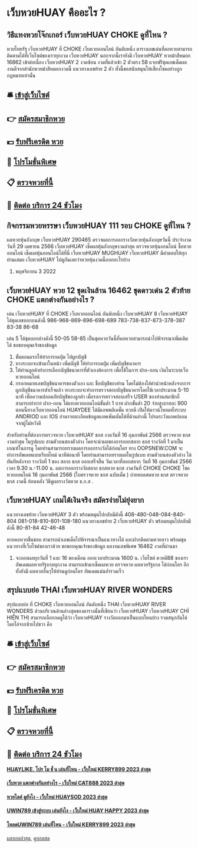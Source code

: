 # เว็บหวยHUAY คืออะไร ?
## วิธีแทงหวยโจ๊กเกอร์ เว็บหวยHUAY CHOKE ดูที่ไหน ?
หวยไทยรัฐ เว็บหวยHUAY ที่ CHOKE เว็บหวยออนไลน์ อันดับหนึ่ง ตารางเลขเด่นที่คอหวยสามารถติดตามได้ที่เว็บไซต์ของเราทุกงวด เว็บหวยHUAY นอกจากนี้เรายังมี เว็บหวยHUAY หวยม้าสีหมอก 16862 เข้าต่อเนื่อง เว็บหวยHUAY 2 งวดซ้อน งวดที่แล้วเข้า 2 ตัวตรง 58 แจกฟรีชุดเลขเด็ดผลงานดีจากสำนักหวยม้าสีหมอกงวดนี้ แนวทางเลขท้าย 2 ตัว ทั้งนี้ขอสนับสนุนให้เสี่ยงโชคอย่างถูกกฎหมายเท่านั้น

## 🛎 [เข้าสู่เว็บไซต์](https://bit.ly/3BG5bNw)
## 👉 [สมัครสมาชิกหวย](https://bit.ly/3BG5bNw)
## 💵 [รับฟรีเครดิต หวย](https://bit.ly/3C3mvgS)
## 👑 [โปรโมชั่นพิเศษ](https://bit.ly/3C3mvgS)
## 📋 [ตรวจหวยที่นี้](https://bit.ly/3C3mvgS)
## 📱 [ติดต่อ บริการ 24 ชัวโมง](https://bit.ly/3C3mvgS)

## กิจกรรมหวยหรรษา เว็บหวยHUAY 111 รอบ CHOKE ดูที่ไหน ?
ผลหวยหุ้นอังกฤษ เว็บหวยHUAY 290465 ตรวจผลการออกรางวัลหวยหุ้นอังกฤษวันนี้ ประจำงวดวันที่ 29 เมษายน 2566 เว็บหวยHUAY เช็คผลหุ้นอังกฤษงวดล่าสุด ตรวจหวยหุ้นออนไลน์ ซื้อหวยออนไลน์ เช็คผลหุ้นออนไลน์ได้ที่นี่ เว็บหวยHUAY MUGHUAY เว็บหวยHUAY มีคำตอบให้ทุกท่านเสมอ เว็บหวยHUAY ไปดูกันเลยว่าหวยหุ้นงวดนี้ออกอะไรบ้าง
1. พฤศจิกายน 3 2022

## เว็บหวยHUAY หวย 12 ชุดเงินล้าน 16462 ชุดดาวเด่น 2 ตัวท้าย CHOKE แตกต่างกันอย่างไร ?
เด่น เว็บหวยHUAY ที่ CHOKE เว็บหวยออนไลน์ อันดับหนึ่ง เว็บหวยHUAY 8 เว็บหวยHUAY ได้ชุดเลขบอกบนดังนี้
986-968-869-896-698-689
783-738-837-873-378-387
83-38
86-68

เด่น 5 ได้ชุดบอกล่างดังนี้
50-05
58-85
เป็นชุดหวยวันนี้ที่คอหวยสามารถนำไปพิจารณาเพิ่มเติมได้
ขอขอบคุณเจ้าของข้อมูล
1. ขั้นตอนแรกให้ทำการกดปุ่ม ไปผูกบัญชี
2. ทางระบบจะเข้ามาในหน้า เพิ่มบัญชี ให้ทำการกดปุ่ม เพิ่มบัญชีธนาคาร
3. ให้ท่านลูกค้าทำการเลือกบัญชีธนาคารที่ตัวเองต้องการ เพื่อใช้ในการ ฝาก-ถอน เงินในระบบเว็บหวยออนไลน์
4. กรอกหมายเลขบัญชีธนาคารของตัวเอง และ ชื่อบัญชีของท่าน โดยไม่ต้องใส่คำนำหน้าหลังจากการผูกบัญชีธนาคารสำเร็จแล้ว ทางระบบจะทำการตรวจสอบบัญชีธนาคารโดยใช้เวลาประมาณ 5-10 นาที เพื่อความปลอดภัยบัญชีของลูกค้า เมื่อรอการตรวจสอบเสร็จ USER ของท่านสมาชิกก็สามารถทำการ ฝาก-ถอน ได้แทงหวยออนไลน์ขั้นต่ำ 1 บาท ฝากขั้นต่ำ 20 จ่ายสูงบาทละ 900 ตอนนี้ทางเว็บหวยออนไลน์ HUAYDEE ได้มีแอพพลิเคชั่น หวยดี เปิดให้ดาวน์โหลดทั้งระบบ ANDRIOD และ IOS อ่านรายละเอียดข้อมูลแอพเพิ่มเติ่มได้ที่ด้านล่างนี้ โปรดระวังแอพปลอมจากผู้ไม่หวังดี

สำหรับท่านที่ต้องการตรวจหวย เว็บหวยHUAY ธกส งวดวันที่ 16 กุมภาพันธ์ 2566 ตรวจหวย ธกส งวดล่าสุด ในรูปแบบ สามตัวบนสองตัวล่าง โดยจะนำผลของการออกสลาก ธกส รางวัลที่ 1 มาเป็นเกณฑ์ในการดู โดยท่านสามารถทราบผลการออกรางวัลได้ก่อนใคร ทาง OOPSNEW.COM จะทำการอัพเดทแบบเรียลไทม์ นาทีต่อนาที โดยท่านสามารถทราบผลในรูปแบบ สามตัวบนสองตัวล่าง ได้ทันทีหลังจาก รางวัลที่ 1 ของ สลาก ธกส ออกเสร็จสิ้น
วันเวลาที่ออกสลาก วันที่ 16 กุมภาพันธ์ 2566 เวลา 9.30 น.-11.00 น.
ผลการออกรางวัลสลาก ธกสหวย ธกส งวดวันที่ CHOKE CHOKE โชค หวยออนไลน์ 16 กุมภาพันธ์ 2566 (ใบตรวจหวย ธกส ฉบับเต็ม )
 ถ่ายทอดสดหวย ธกส ตรวจหวย ธกส งวดนี้ ย้อนหลัง 
วิธีดูผลรางวัลหวย ธ.ก.ส .

## เว็บหวยHUAY เกมได้เงินจริง สมัครง่ายไม่ยุ่งยาก
แนวทางเลขท้าย เว็บหวยHUAY 3 ตัว พร้อมหมุนไปกลับมีดังนี้
408-480-048-084-840-804
081-018-810-801-108-180
แนวทางเลขท้าย 2 เว็บหวยHUAY ตัว พร้อมหมุนไปกลับมีดังนี้
80-81-84
42-46-48

หากคอหวยชื่นชอบ สามารถนำเลขเด็ดไปพิจารณาเป็นแนวทางได้ และฝากติดตามหวยลาว พร้อมชุดแนวทางที่เว็บไซต์ของเราด้วย
ขอขอบคุณเจ้าของข้อมูล
ผลงานเลขพิเศษ 16462 งวดที่ผ่านมา
1. จะออกผลทุกวันที่ 1 และ 16 ของเดือน ออกเวลาประมาณ 1600 น. เว็บไซต์ หวยดี88 ของเรา อัพเดตผลหวยรัฐบาลทุกงวด สามารถเข้ามาเช็คผลหวย ตรวจหวย ผลหวยรัฐบาล ได้ก่อนใคร อีกทั้งยังมี ผลหวยอื่นๆให้ท่านดูก่อนใคร อัพเดตแม่นย่ำรวดเร็ว

## สรุปแบบย่อ THAI เว็บหวยHUAY RIVER WONDERS
สรุปแบบย่อ ที่ CHOKE เว็บหวยออนไลน์ อันดับหนึ่ง THAI เว็บหวยHUAY RIVER WONDERS ส่วนบริเวณด้านล่างสุดของตารางนั้นที่เขียนว่า เว็บหวยHUAY เว็บหวยHUAY CHỈ HIỂN THỊ สามารถเลือกกดดูได้ว่า เว็บหวยHUAY รางวัลออกมาเป็นแบบไหนบ้าง รวมสนุกกันได้ โดยไล่จากซ้ายไปขวา คือ

## 🛎 [เข้าสู่เว็บไซต์](https://bit.ly/3BG5bNw)
## 👉 [สมัครสมาชิกหวย](https://bit.ly/3BG5bNw)
## 💵 [รับฟรีเครดิต หวย](https://bit.ly/3C3mvgS)
## 👑 [โปรโมชั่นพิเศษ](https://bit.ly/3C3mvgS)
## 📋 [ตรวจหวยที่นี้](https://bit.ly/3C3mvgS)
## 📱 [ติดต่อ บริการ 24 ชัวโมง](https://bit.ly/3C3mvgS)

#### [HUAYLIKE. โปร โม ชั่ น เล่นที่ไหน - เว็บใหม่ KERRY899 2023 ล่าสุด](https://atom.io/themes/huaylike.%20โปร%20โม%20ชั่%20น%20เล่นที่ไหน%20-%20เว็บใหม่%20kerry899%202023%20ล่าสุด)
#### [เว็บหวย แตกต่างกันอย่างไร - เว็บใหม่ CAT888 2023 ล่าสุด](https://atom.io/themes/เว็บหวย%20แตกต่างกันอย่างไร%20-%20เว็บใหม่%20cat888%202023%20ล่าสุด)
#### [หวยไลค์ ดูยังไง - เว็บใหม่ HUAYSOD 2023 ล่าสุด](https://atom.io/themes/หวยไลค์%20ดูยังไง%20-%20เว็บใหม่%20huaysod%202023%20ล่าสุด)
#### [UWIN789 เข้าสู่ระบบ เล่นยังไง - เว็บใหม่ HUAY HAPPY 2023 ล่าสุด](https://atom.io/themes/uwin789%20เข้าสู่ระบบ%20เล่นยังไง%20-%20เว็บใหม่%20huay%20happy%202023%20ล่าสุด)
#### [โหลดUWIN789 เล่นที่ไหน - เว็บใหม่ KERRY899 2023 ล่าสุด](https://atom.io/themes/โหลดuwin789%20เล่นที่ไหน%20-%20เว็บใหม่%20kerry899%202023%20ล่าสุด)

[ผลบอลล่าสุด](https://siamsport.tv "ผลบอลล่าสุด"), [ดูบอลสด](https://siamsport.tv/ดูบอลสด "ดูบอลสด")